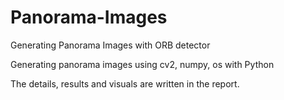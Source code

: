 # Panorama-Images
Generating Panorama Images with ORB detector <br />

Generating panorama images using cv2, numpy, os with Python <br />

The details, results and visuals are written in the report.
